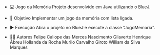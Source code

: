 - 💻 Jogo da Memória
Projeto desenvolvido em Java utilizando o BlueJ.

- 🎯 Objetivo
Implementar um jogo da memória com lista ligada.

- ▶️ Execução
Abra o projeto no BlueJ e execute a classe "JogoMemoria".

- 👨‍💻 Autores
Felipe Caliope das Merces Nascimento Gilaverte
Henrique Abreu Hollanda da Rocha
Murilo Carvalho Giroto
William da Silva Marques
